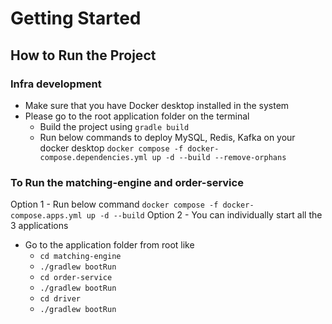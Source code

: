 # Getting Started

## How to Run the Project 

### Infra development 

- Make sure that you have Docker desktop installed in the system 
- Please go to the root application folder on the terminal
  - Build the project using ```gradle build```
  - Run below commands to deploy MySQL, Redis, Kafka on your docker desktop
  ```docker compose -f docker-compose.dependencies.yml up -d --build --remove-orphans```

### To Run the matching-engine and order-service

Option 1 - Run below command 
  ```docker compose -f docker-compose.apps.yml up -d --build```
Option 2 - You can individually start all the 3 applications 
  - Go to the application folder from root like 
    - ```cd matching-engine```
    - ```./gradlew bootRun```
    - ```cd order-service```
    - ```./gradlew bootRun```
    - ```cd driver```
    - ```./gradlew bootRun```


